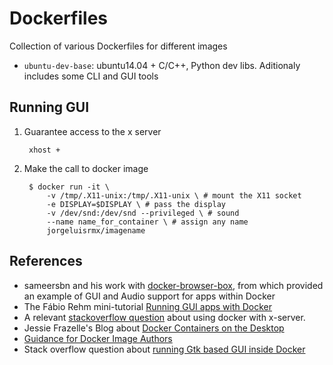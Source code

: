 Dockerfiles
===========

Collection of various Dockerfiles for different images

* `ubuntu-dev-base`: ubuntu14.04 + C/C++, Python dev libs. Aditionaly includes some CLI and GUI tools

## Running GUI

1. Guarantee access to the x server

    	xhost +

2. Make the call to docker image

    	$ docker run -it \
            -v /tmp/.X11-unix:/tmp/.X11-unix \ # mount the X11 socket
            -e DISPLAY=$DISPLAY \ # pass the display
            -v /dev/snd:/dev/snd --privileged \ # sound
            --name name_for_container \ # assign any name
            jorgeluisrmx/imagename



## References

* sameersbn and his work with [docker-browser-box](https://github.com/sameersbn/docker-browser-box), from which provided an example of GUI and Audio support for apps within Docker
* The Fábio Rehm mini-tutorial [Running GUI apps with Docker](http://fabiorehm.com/blog/2014/09/11/running-gui-apps-with-docker/)
* A relevant [stackoverflow question](http://stackoverflow.com/questions/25281992/alternatives-to-ssh-x11-forwarding-for-docker-containers) about using docker with x-server.
* Jessie Frazelle's Blog about [Docker Containers on the Desktop](https://blog.jessfraz.com/posts/docker-containers-on-the-desktop.html)
* [Guidance for Docker Image Authors](http://www.projectatomic.io/docs/docker-image-author-guidance/)
* Stack overflow question about [running Gtk based GUI inside Docker](http://stackoverflow.com/questions/28392949/running-chromium-inside-docker-gtk-cannot-open-display-0)
